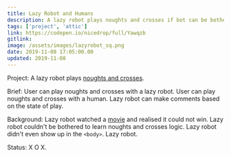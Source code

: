 ```yaml
---
title: Lazy Robot and Humans
description: A lazy robot plays noughts and crosses if bot can be bothered to do so
tags: ['project', 'attic']
link: https://codepen.io/nicedrop/full/Yawqzb
gitlink:
image: /assets/images/lazyrobot_sq.png
date: 2019-11-08 17:05:00.00
updated: 2019-11-08
---
```


Project: A lazy robot plays [noughts and crosses](https://chambers.co.uk/search/?query=noughts+and+crosses&title=21st 'Description of noughts and crosses game').

Brief: User can play noughts and crosses with a lazy robot. User can play noughts and crosses with a human. Lazy robot can make comments based on the state of play.

Background: Lazy robot watched a [movie](https://en.wikipedia.org/wiki/WarGames 'Wikipedia entry for WarGames') and realised it could not win. Lazy robot couldn't be bothered to learn noughts and crosses logic. Lazy robot didn't even show up in the `<body>`. Lazy robot.

Status: X O X.
